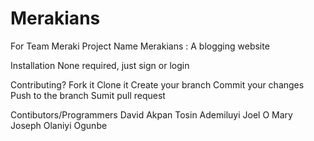 # Merakians
For Team Meraki
Project Name
Merakians : A blogging website

Installation
None required, just sign or login

Contributing?
Fork it
Clone it
Create your branch
Commit your changes
Push to the branch
Sumit pull request

Contibutors/Programmers
David Akpan
Tosin Ademiluyi
Joel O
Mary Joseph
Olaniyi Ogunbe